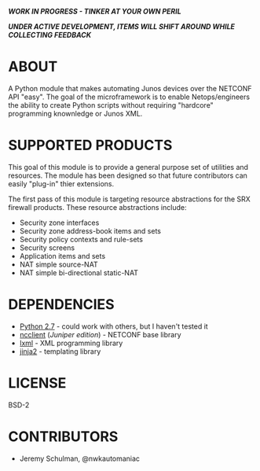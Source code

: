 ___WORK IN PROGRESS - TINKER AT YOUR OWN PERIL___

___UNDER ACTIVE DEVELOPMENT, ITEMS WILL SHIFT AROUND WHILE COLLECTING FEEDBACK___


# ABOUT

A Python module that makes automating Junos devices over the NETCONF API "easy".  The goal of the microframework is to enable Netops/engineers the ability to create Python scripts without requiring "hardcore" programming knownledge or Junos XML.

# SUPPORTED PRODUCTS

This goal of this module is to provide a general purpose set of utilities and resources.  The module has been designed so that future contributors can easily "plug-in" thier extensions.  

The first pass of this module is targeting resource abstractions for the SRX firewall products.  These resource abstractions include:

 * Security zone interfaces
 * Security zone address-book items and sets
 * Security policy contexts and rule-sets
 * Security screens
 * Application items and sets
 * NAT simple source-NAT
 * NAT simple bi-directional static-NAT
 

# DEPENDENCIES

  * [Python 2.7](http://www.python.org/) - could work with others, but I haven't tested it
  * [ncclient](https://github.com/juniper/ncclient) (_Juniper edition_) - NETCONF base library
  * [lxml](http://lxml.de/index.html) - XML programming library
  * [jinja2](http://jinja.pocoo.org/docs) - templating library

# LICENSE

  BSD-2
  
# CONTRIBUTORS

  - Jeremy Schulman, @nwkautomaniac
